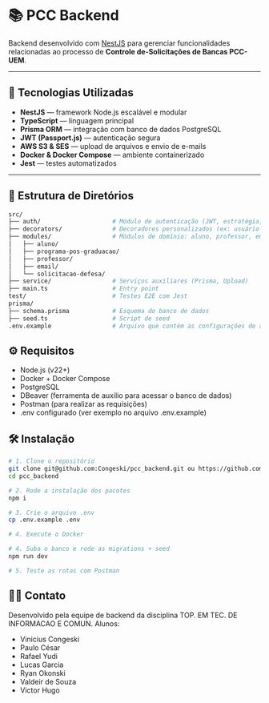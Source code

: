 # 📚 PCC Backend

Backend desenvolvido com [NestJS](https://nestjs.com/) para gerenciar funcionalidades relacionadas ao processo de **Controle de-Solicitações de Bancas PCC-UEM**.

---

## 🚀 Tecnologias Utilizadas

- **NestJS** — framework Node.js escalável e modular
- **TypeScript** — linguagem principal
- **Prisma ORM** — integração com banco de dados PostgreSQL
- **JWT (Passport.js)** — autenticação segura
- **AWS S3 & SES** — upload de arquivos e envio de e-mails
- **Docker & Docker Compose** — ambiente containerizado
- **Jest** — testes automatizados

---

## 📁 Estrutura de Diretórios

```bash
src/
├── auth/                    # Módulo de autenticação (JWT, estratégia, guardas)
├── decorators/              # Decoradores personalizados (ex: usuário logado)
├── modules/                 # Módulos de domínio: aluno, professor, email etc.
│   ├── aluno/
│   ├── programa-pos-graduacao/
│   ├── professor/
│   ├── email/
│   └── solicitacao-defesa/
├── service/                 # Serviços auxiliares (Prisma, Upload)
├── main.ts                  # Entry point
test/                        # Testes E2E com Jest
prisma/
├── schema.prisma            # Esquema do banco de dados
├── seed.ts                  # Script de seed
.env.example                 # Arquivo que contém as configurações de acesso ao banco e autenticação.
```

## ⚙️ Requisitos
- Node.js (v22+)
- Docker + Docker Compose
- PostgreSQL
- DBeaver (ferramenta de auxilio para acessar o banco de dados)
- Postman (para realizar as requisições)
- .env configurado (ver exemplo no arquivo .env.example)

## 🛠️ Instalação

```bash
# 1. Clone o repositório
git clone git@github.com:Congeski/pcc_backend.git ou https://github.com/Congeski/pcc_backend.git
cd pcc_backend

# 2. Rode a instalação dos pacotes
npm i

# 3. Crie o arquivo .env
cp .env.example .env

# 4. Execute o Docker

# 4. Suba o banco e rode as migrations + seed
npm run dev

# 5. Teste as rotas com Postman
```

## 🙋‍♂️ Contato
Desenvolvido pela equipe de backend da disciplina TOP. EM TEC. DE INFORMACAO E COMUN.
Alunos:
- Vinicius Congeski
- Paulo César
- Rafael Yudi
- Lucas Garcia
- Ryan Okonski
- Valdeir de Souza
- Victor Hugo
